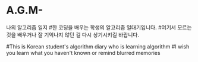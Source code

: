 # A.G.M-
나의 알고리즘 일지
#한 코딩을 배우는 학생의 알고리즘 일대기입니다.
#여기서 모르는 것을 배우거나 잘 기억나지 않던 걸 다시 상기시키길 바랍니다.

#This is Korean student's algorithm diary who is learning algorithm
#I wish you learn what you haven't known or remind blurred memories
